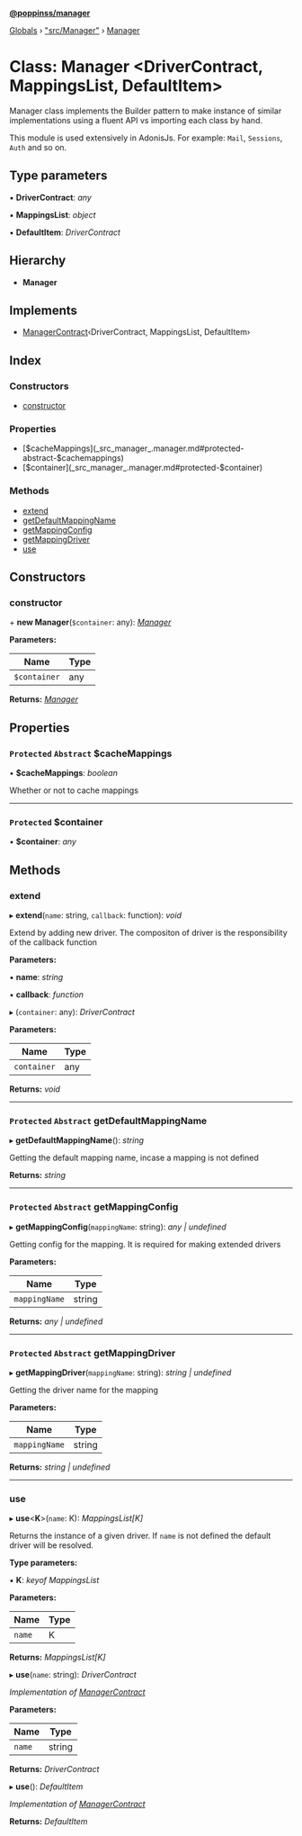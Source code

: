 **[@poppinss/manager](../README.md)**

[Globals](../README.md) › ["src/Manager"](../modules/_src_manager_.md) › [Manager](_src_manager_.manager.md)

# Class: Manager <**DriverContract, MappingsList, DefaultItem**>

Manager class implements the Builder pattern to make instance of similar
implementations using a fluent API vs importing each class by hand.

This module is used extensively in AdonisJs. For example: `Mail`, `Sessions`,
`Auth` and so on.

## Type parameters

▪ **DriverContract**: *any*

▪ **MappingsList**: *object*

▪ **DefaultItem**: *DriverContract*

## Hierarchy

* **Manager**

## Implements

* [ManagerContract](../interfaces/_src_contracts_.managercontract.md)‹DriverContract, MappingsList, DefaultItem›

## Index

### Constructors

* [constructor](_src_manager_.manager.md#constructor)

### Properties

* [$cacheMappings](_src_manager_.manager.md#protected-abstract-$cachemappings)
* [$container](_src_manager_.manager.md#protected-$container)

### Methods

* [extend](_src_manager_.manager.md#extend)
* [getDefaultMappingName](_src_manager_.manager.md#protected-abstract-getdefaultmappingname)
* [getMappingConfig](_src_manager_.manager.md#protected-abstract-getmappingconfig)
* [getMappingDriver](_src_manager_.manager.md#protected-abstract-getmappingdriver)
* [use](_src_manager_.manager.md#use)

## Constructors

###  constructor

\+ **new Manager**(`$container`: any): *[Manager](_src_manager_.manager.md)*

**Parameters:**

Name | Type |
------ | ------ |
`$container` | any |

**Returns:** *[Manager](_src_manager_.manager.md)*

## Properties

### `Protected` `Abstract` $cacheMappings

• **$cacheMappings**: *boolean*

Whether or not to cache mappings

___

### `Protected` $container

• **$container**: *any*

## Methods

###  extend

▸ **extend**(`name`: string, `callback`: function): *void*

Extend by adding new driver. The compositon of driver
is the responsibility of the callback function

**Parameters:**

▪ **name**: *string*

▪ **callback**: *function*

▸ (`container`: any): *DriverContract*

**Parameters:**

Name | Type |
------ | ------ |
`container` | any |

**Returns:** *void*

___

### `Protected` `Abstract` getDefaultMappingName

▸ **getDefaultMappingName**(): *string*

Getting the default mapping name, incase a mapping
is not defined

**Returns:** *string*

___

### `Protected` `Abstract` getMappingConfig

▸ **getMappingConfig**(`mappingName`: string): *any | undefined*

Getting config for the mapping. It is required for making
extended drivers

**Parameters:**

Name | Type |
------ | ------ |
`mappingName` | string |

**Returns:** *any | undefined*

___

### `Protected` `Abstract` getMappingDriver

▸ **getMappingDriver**(`mappingName`: string): *string | undefined*

Getting the driver name for the mapping

**Parameters:**

Name | Type |
------ | ------ |
`mappingName` | string |

**Returns:** *string | undefined*

___

###  use

▸ **use**<**K**>(`name`: K): *MappingsList[K]*

Returns the instance of a given driver. If `name` is not defined
the default driver will be resolved.

**Type parameters:**

▪ **K**: *keyof MappingsList*

**Parameters:**

Name | Type |
------ | ------ |
`name` | K |

**Returns:** *MappingsList[K]*

▸ **use**(`name`: string): *DriverContract*

*Implementation of [ManagerContract](../interfaces/_src_contracts_.managercontract.md)*

**Parameters:**

Name | Type |
------ | ------ |
`name` | string |

**Returns:** *DriverContract*

▸ **use**(): *DefaultItem*

*Implementation of [ManagerContract](../interfaces/_src_contracts_.managercontract.md)*

**Returns:** *DefaultItem*